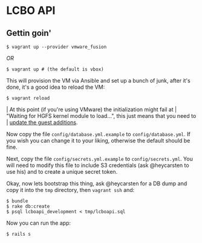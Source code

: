 # LCBO API

## Gettin goin'

```
$ vagrant up --provider vmware_fusion
```

_OR_

```
$ vagrant up # (the default is vbox)
```

This will provision the VM via Ansible and set up a bunch of junk, after it's
done, it's a good idea to reload the VM:

```
$ vagrant reload
```

| At this point (if you're using VMware) the initialization might fail at
| "Waiting for HGFS kernel module to load...", this just means that you need to
| [update the guest additions](http://kb.vmware.com/selfservice/microsites/search.do?language=en_US&cmd=displayKC&externalId=1022525).

Now copy the file `config/database.yml.example` to `config/database.yml`. If you
wish you can change it to your liking, otherwise the default should be fine.

Next, copy the file `config/secrets.yml.example` to `config/secrets.yml`. You
will need to modify this file to include S3 credentials (ask @heycarsten to use
his) and to create a unique secret token.

Okay, now lets bootstrap this thing, ask @heycarsten for a DB dump and copy it
into the `tmp` directory, then `vagrant ssh` and:

```
$ bundle
$ rake db:create
$ psql lcboapi_development < tmp/lcboapi.sql
```

Now you can run the app:

```
$ rails s
```
